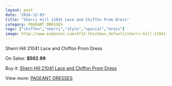 ```yaml
---
layout: post
date: '2016-12-03'
title: "Sherri Hill 21041 Lace and Chiffon Prom Dress"
category: PAGEANT DRESSES
tags: ["chiffon","sherri","style","special","dress"]
image: http://www.eudances.com/4712-thickbox_default/sherri-hill-21041-lace-and-chiffon-prom-dress.jpg
---
```

Sherri Hill 21041 Lace and Chiffon Prom Dress

On Sales: **$502.99**
<a href="https://www.eudances.com/en/pageant-dresses/1589-sherri-hill-21041-lace-and-chiffon-prom-dress.html"><amp-img layout="responsive" width="600" height="600" src="//www.eudances.com/4712-thickbox_default/sherri-hill-21041-lace-and-chiffon-prom-dress.jpg" alt="Sherri Hill 21041 Lace and Chiffon Prom Dress 0" /></a>
<a href="https://www.eudances.com/en/pageant-dresses/1589-sherri-hill-21041-lace-and-chiffon-prom-dress.html"><amp-img layout="responsive" width="600" height="600" src="//www.eudances.com/4713-thickbox_default/sherri-hill-21041-lace-and-chiffon-prom-dress.jpg" alt="Sherri Hill 21041 Lace and Chiffon Prom Dress 1" /></a>

Buy it: [Sherri Hill 21041 Lace and Chiffon Prom Dress](https://www.eudances.com/en/pageant-dresses/1589-sherri-hill-21041-lace-and-chiffon-prom-dress.html "Sherri Hill 21041 Lace and Chiffon Prom Dress")

View more: [PAGEANT DRESSES](https://www.eudances.com/en/16-pageant-dresses "PAGEANT DRESSES")